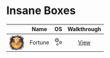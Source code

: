 # Insane Boxes

<!-- <img width=20 src=../_images/win.png> -->
<!-- <img width=20 src=../_images/lin.png> -->
<!-- <img width=20 src=../_images/gear.png> -->
<!-- <img width=20 src=../_images/bsd.png> -->

|                                                             |   Name            |      OS                                |         Walkthrough                |
|-------------------------------------------------------------| ----------------- |--------------------------------------- |:----------------------------------:|
| <img align="center" height=40 src="_images/Fortune.png"/>   |  Fortune          | <img width=20 src=../_images/gear.png> | [View](Fortune/README.md)          |

